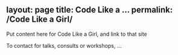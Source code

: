 layout: page
title: Code Like a ...
permalink: /Code Like a Girl/
---

Put content here for Code Like a Girl, and link to that site 

To contact for talks, consults or workshops, ... 
